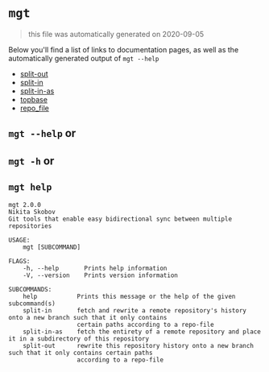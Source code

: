 # `mgt`

> this file was automatically generated on 2020-09-05

Below you'll find a list of links to documentation pages, as well as the
automatically generated output of `mgt --help`


* [split-out](./split-out.md)
* [split-in](./split-in.md)
* [split-in-as](./split-in-as.md)
* [topbase](./topbase.md)
* [repo_file](./repo_file.md)

## `mgt --help` or
## `mgt -h` or
## `mgt help`

```
mgt 2.0.0
Nikita Skobov
Git tools that enable easy bidirectional sync between multiple repositories

USAGE:
    mgt [SUBCOMMAND]

FLAGS:
    -h, --help       Prints help information
    -V, --version    Prints version information

SUBCOMMANDS:
    help           Prints this message or the help of the given subcommand(s)
    split-in       fetch and rewrite a remote repository's history onto a new branch such that it only contains
                   certain paths according to a repo-file
    split-in-as    fetch the entirety of a remote repository and place it in a subdirectory of this repository
    split-out      rewrite this repository history onto a new branch such that it only contains certain paths
                   according to a repo-file
```
